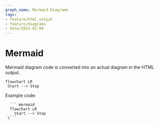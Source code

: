 ```yaml
---
graph_name: Mermaid Diagrams
tags:
- feature/html_output
- feature/diagrams
- date/2022-02-04
---
```

   
# Mermaid   
Mermaid diagram code is converted into an actual diagram in the HTML output.   
   
```mermaid  
flowchart LR  
 Start --> Stop 
```
   
   
   
Example code:   
   
```
  ``` mermaid
  flowchart LR  
    Start --> Stop 
 \```
   
```
